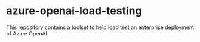# azure-openai-load-testing
This repository contains a toolset to help load test an enterprise deployment of Azure OpenAI
